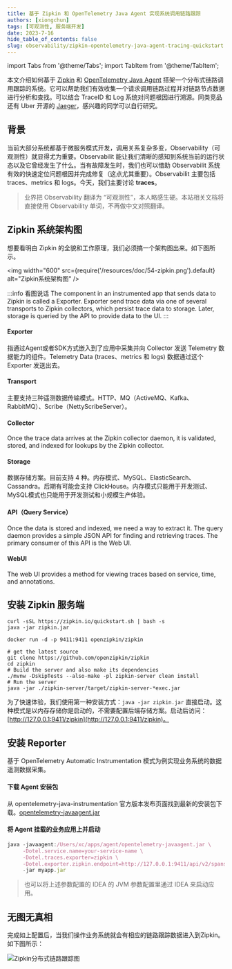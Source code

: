 ```yaml
---
title: 基于 Zipkin 和 OpenTelemetry Java Agent 实现系统调用链路跟踪
authors: [xiongchun]
tags: [可观测性, 服务端开发]
date: 2023-7-16
hide_table_of_contents: false
slug: observability/zipkin-opentelemetry-java-agent-tracing-quickstart
---
```


import Tabs from '@theme/Tabs';
import TabItem from '@theme/TabItem';

本文介绍如何基于 [Zipkin](https://github.com/openzipkin/zipkin) 和 [OpenTelemetry Java Agent](https://github.com/open-telemetry/opentelemetry-java-instrumentation) 搭架一个分布式链路调用跟踪的系统。它可以帮助我们有效收集一个请求调用链路过程并对链路节点数据进行分析和查找。可以结合 TraceID 和 Log 系统对问题根因进行溯源。同类竞品还有 Uber 开源的 [Jaeger](https://www.jaegertracing.io/)，感兴趣的同学可以自行研究。

<!--truncate-->

## 背景

当前大部分系统都基于微服务模式开发，调用关系复杂多变，Observability（可观测性）就显得尤为重要。Observabilit 能让我们清晰的感知到系统当前的运行状态以及它曾经发生了什么。当有故障发生时，我们也可以借助 Observabilit 系统有效的快速定位问题根因并完成修复（这点尤其重要）。Observabilit 主要包括 traces、metrics 和 logs。今天，我们主要讨论 **traces**。

> 业界把 Observability 翻译为 “可观测性”，本人略感生硬。本站相关文档将直接使用 Observability 单词，不再做中文对照翻译。

## Zipkin 系统架构图

想要看明白 Zipkin 的全貌和工作原理，我们必须搞一个架构图出来。如下图所示。

<img width="600"
  src={require('/resources/doc/54-zipkin.png').default}
  alt="Zipkin系统架构图" />

:::info 看图说话
The component in an instrumented app that sends data to Zipkin is called a Exporter. Exporter send trace data via one of several transports to Zipkin collectors, which persist trace data to storage. Later, storage is queried by the API to provide data to the UI.
:::

#### Exporter

指通过Agent或者SDK方式嵌入到了应用中采集并向 Collector 发送 Telemetry 数据能力的组件。Telemetry Data (traces、metrics 和 logs) 数据通过这个 Exporter 发送出去。

#### Transport

主要支持三种遥测数据传输模式。HTTP、MQ（ActiveMQ、Kafka、RabbitMQ）、Scribe（NettyScribeServer）。

#### Collector

Once the trace data arrives at the Zipkin collector daemon, it is validated, stored, and indexed for lookups by the Zipkin collector.

#### Storage

数据存储方案。目前支持 4 种。内存模式、MySQL、ElasticSearch、Cassandra。后期有可能会支持 ClickHouse。内存模式只能用于开发测试、MySQL模式也只能用于开发测试和小规模生产体验。

#### API（Query Service）

Once the data is stored and indexed, we need a way to extract it. The query daemon provides a simple JSON API for finding and retrieving traces. The primary consumer of this API is the Web UI.

#### WebUI

The web UI provides a method for viewing traces based on service, time, and annotations.

## 安装 Zipkin 服务端

<Tabs>
<TabItem value="Java" label="Java">

```shell
curl -sSL https://zipkin.io/quickstart.sh | bash -s
java -jar zipkin.jar
```
</TabItem>

<TabItem value="Docker" label="Docker">

```shell
docker run -d -p 9411:9411 openzipkin/zipkin
```

</TabItem>

<TabItem value="Running from Source" label="Running from Source">

```shell
# get the latest source
git clone https://github.com/openzipkin/zipkin
cd zipkin
# Build the server and also make its dependencies
./mvnw -DskipTests --also-make -pl zipkin-server clean install
# Run the server
java -jar ./zipkin-server/target/zipkin-server-*exec.jar
```
</TabItem>
</Tabs>

为了快速体验，我们使用第一种安装方式：`java -jar zipkin.jar` 直接启动。这种模式是以内存存储你是启动的，不需要配置后端存储方案。启动后访问：[http://127.0.0.1:9411/zipkin](http://127.0.0.1:9411/zipkin)。

## 安装 Reporter

基于 OpenTelemetry Automatic Instrumentation 模式为例实现业务系统的数据遥测数据采集。

#### 下载 Agent 安装包

从 opentelemetry-java-instrumentation 官方版本发布页面找到最新的安装包下载。[opentelemetry-javaagent.jar
](https://github.com/open-telemetry/opentelemetry-java-instrumentation/releases)

#### 将 Agent 挂载的业务应用上并启动

```jsx
java -javaagent:/Users/xc/apps/agent/opentelemetry-javaagent.jar \
     -Dotel.service.name=your-service-name \
     -Dotel.traces.exporter=zipkin \
	 -Dotel.exporter.zipkin.endpoint=http://127.0.0.1:9411/api/v2/spans \
     -jar myapp.jar
```

> 也可以将上述参数配置的 IDEA 的 JVM 参数配置里通过 IDEA 来启动应用。

## 无图无真相

完成如上配置后，当我们操作业务系统就会有相应的链路跟踪数据进入到Zipkin。如下图所示：

![Zipkin分布式链路跟踪图](/resources/doc/55-zipkin.png)